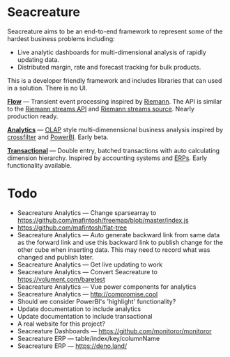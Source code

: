 # Seacreature

Seacreature aims to be an end-to-end framework to represent some of the hardest business problems including:

- Live analytic dashboards for multi-dimensional analysis of rapidly updating data.
- Distributed margin, rate and forecast tracking for bulk products.

This is a developer friendly framework and includes libraries that can used in a solution. There is no UI.

**[Flow](https://github.com/tcoats/seacreature/tree/master/flow)** — Transient event processing inspired by [Riemann](http://riemann.io). The API is similar to the [Riemann streams API](http://riemann.io/api/riemann.streams.html) and [Riemann streams source](https://github.com/riemann/riemann/blob/master/src/riemann/streams.clj). Nearly production ready.

**[Analytics](https://github.com/tcoats/seacreature/tree/master/analytics)** — [OLAP](https://en.wikipedia.org/wiki/Online_analytical_processing) style multi-dimenensional business analysis inspired by [crossfilter](https://github.com/crossfilter/crossfilter) and [PowerBI](https://powerbi.microsoft.com/). Early beta.

**[Transactional](https://github.com/tcoats/seacreature/tree/master/transactional)** — Double entry, batched transactions with auto calculating dimension hierarchy. Inspired by accounting systems and [ERPs](https://en.wikipedia.org/wiki/Enterprise_resource_planning). Early functionality available.


# Todo
- Seacreature Analytics — Change sparsearray to https://github.com/mafintosh/freemap/blob/master/index.js
- https://github.com/mafintosh/flat-tree
- Seacreature Analytics — Auto generate backward link from same data as the forward link and use this backward link to publish change for the other cube when inserting data. This may need to record what was changed and publish later.
- Seacreature Analytics — Get live updating to work
- Seacreature Analytics — Convert Seacreature to https://volument.com/baretest
- Seacreature Analytics — Vue power components for analytics
- Seacreature Analytics — http://compromise.cool
- Should we consider PowerBI's 'highlight' functionality?
- Update documentation to include analytics
- Update documentation to include transactional
- A real website for this project?
- Seacreature Dashboards — https://github.com/monitoror/monitoror
- Seacreature ERP — table/index/key/columnName
- Seacreature ERP — https://deno.land/
